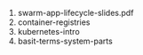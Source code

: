 1. swarm-app-lifecycle-slides.pdf
1. container-registries
1. kubernetes-intro
1. basit-terms-system-parts



